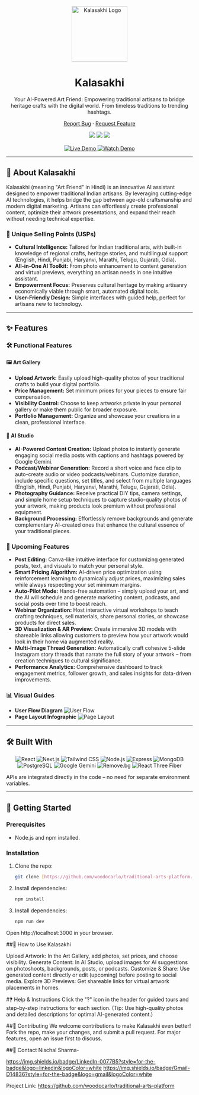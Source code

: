 <div align="center">
  <img src="https://i.postimg.cc/CxcHHGGp/image.png" alt="Kalasakhi Logo" width="150" />
  <h1>Kalasakhi</h1>
  <p>
    Your AI-Powered Art Friend: Empowering traditional artisans to bridge heritage crafts with the digital world. From timeless traditions to trending hashtags.
  </p>
  <p>
    <a href="https://github.com/woodocarlo/traditional-arts-platform/issues">Report Bug</a>
    ·
    <a href="https://github.com/woodocarlo/traditional-arts-platform/issues">Request Feature</a>
  </p>
</div>

<div align="center">
  <img src="https://img.shields.io/github/stars/woodocarlo/traditional-arts-platform?style=for-the-badge" />
  <img src="https://img.shields.io/github/forks/woodocarlo/traditional-arts-platform?style=for-the-badge" />
  <img src="https://img.shields.io/github/issues/woodocarlo/traditional-arts-platform?style=for-the-badge" />
</div>

<br />

<div align="center">
  <a href="https://traditional-arts-platform.vercel.app/">
    <img src="https://img.shields.io/badge/Live%20Demo-Vercel-blue?style=for-the-badge&logo=vercel" alt="Live Demo" />
  </a>
  <a href="https://youtu.be/xm7g_fWP_zk?si=VCuAAbJbPWty3yFL">
    <img src="https://img.shields.io/badge/Watch%20Demo-YouTube-red?style=for-the-badge&logo=youtube" alt="Watch Demo" />
  </a>
</div>

---

## 🎨 About Kalasakhi

Kalasakhi (meaning "Art Friend" in Hindi) is an innovative AI assistant designed to empower traditional Indian artisans. By leveraging cutting-edge AI technologies, it helps bridge the gap between age-old craftsmanship and modern digital marketing. Artisans can effortlessly create professional content, optimize their artwork presentations, and expand their reach without needing technical expertise.

### 🌟 Unique Selling Points (USPs)
- **Cultural Intelligence:** Tailored for Indian traditional arts, with built-in knowledge of regional crafts, heritage stories, and multilingual support (English, Hindi, Punjabi, Haryanvi, Marathi, Telugu, Gujarati, Odia).
- **All-in-One AI Toolkit:** From photo enhancement to content generation and virtual previews, everything an artisan needs in one intuitive assistant.
- **Empowerment Focus:** Preserves cultural heritage by making artisanry economically viable through smart, automated digital tools.
- **User-Friendly Design:** Simple interfaces with guided help, perfect for artisans new to technology.

---

## ✨ Features

### 🛠️ Functional Features

#### 🖼️ Art Gallery
- **Upload Artwork:** Easily upload high-quality photos of your traditional crafts to build your digital portfolio.
- **Price Management:** Set minimum prices for your pieces to ensure fair compensation.
- **Visibility Control:** Choose to keep artworks private in your personal gallery or make them public for broader exposure.
- **Portfolio Management:** Organize and showcase your creations in a clean, professional interface.

#### 🎨 AI Studio
- **AI-Powered Content Creation:** Upload photos to instantly generate engaging social media posts with captions and hashtags powered by Google Gemini.
- **Podcast/Webinar Generation:** Record a short voice and face clip to auto-create audio or video podcasts/webinars. Customize duration, include specific questions, set titles, and select from multiple languages (English, Hindi, Punjabi, Haryanvi, Marathi, Telugu, Gujarati, Odia).
- **Photography Guidance:** Receive practical DIY tips, camera settings, and simple home setup techniques to capture studio-quality photos of your artwork, making products look premium without professional equipment.
- **Background Processing:** Effortlessly remove backgrounds and generate complementary AI-created ones that enhance the cultural essence of your traditional pieces.

### 🚀 Upcoming Features
- **Post Editing:** Canva-like intuitive interface for customizing generated posts, text, and visuals to match your personal style.
- **Smart Pricing Algorithm:** AI-driven price optimization using reinforcement learning to dynamically adjust prices, maximizing sales while always respecting your set minimum margins.
- **Auto-Pilot Mode:** Hands-free automation – simply upload your art, and the AI will schedule and generate marketing content, podcasts, and social posts over time to boost reach.
- **Webinar Organization:** Host interactive virtual workshops to teach crafting techniques, sell materials, share personal stories, or showcase products for direct sales.
- **3D Visualization & AR Preview:** Create immersive 3D models with shareable links allowing customers to preview how your artwork would look in their home via augmented reality.
- **Multi-Image Thread Generation:** Automatically craft cohesive 5-slide Instagram story threads that narrate the full story of your artwork – from creation techniques to cultural significance.
- **Performance Analytics:** Comprehensive dashboard to track engagement metrics, follower growth, and sales insights for data-driven improvements.

### 📊 Visual Guides
- **User Flow Diagram** ![User Flow](https://i.postimg.cc/Zq9381Y6/User-Uploads-media-1.png)
- **Page Layout Infographic** ![Page Layout](https://i.postimg.cc/KzMDpG1R/Gray-Modern-Financial-Plan-Infographic-Presentation.png)

---

## 🛠️ Built With

<div align="center">
  <img src="https://img.shields.io/badge/React-%2320232a?style=for-the-badge&logo=react&logoColor=%2361DAFB" alt="React" />
  <img src="https://img.shields.io/badge/Next.js-%23000000?style=for-the-badge&logo=next.js&logoColor=white" alt="Next.js" />
  <img src="https://img.shields.io/badge/Tailwind_CSS-%2338B2AC?style=for-the-badge&logo=tailwind-css&logoColor=white" alt="Tailwind CSS" />
  <img src="https://img.shields.io/badge/Node.js-%2343853D?style=for-the-badge&logo=node.js&logoColor=white" alt="Node.js" />
  <img src="https://img.shields.io/badge/Express.js-%23404d59?style=for-the-badge&logo=express&logoColor=%2361DAFB" alt="Express" />
  <img src="https://img.shields.io/badge/MongoDB-%234ea94b?style=for-the-badge&logo=mongodb&logoColor=white" alt="MongoDB" />
  <img src="https://img.shields.io/badge/PostgreSQL-%23316192?style=for-the-badge&logo=postgresql&logoColor=white" alt="PostgreSQL" />
  <img src="https://img.shields.io/badge/Google_Gemini-%238E75B2?style=for-the-badge&logo=googlegemini&logoColor=white" alt="Google Gemini" />
  <img src="https://img.shields.io/badge/Remove.bg-%2300C4B4?style=for-the-badge&logo=remove.bg&logoColor=white" alt="Remove.bg" />
  <img src="https://img.shields.io/badge/React_Three_Fiber-%2361DAFB?style=for-the-badge&logo=react&logoColor=white" alt="React Three Fiber" />
</div>

APIs are integrated directly in the code – no need for separate environment variables.

---

## 🚀 Getting Started

### Prerequisites
- Node.js and npm installed.

### Installation
1. Clone the repo:
   ```sh
   git clone [https://github.com/woodocarlo/traditional-arts-platform.git](https://github.com/woodocarlo/traditional-arts-platform.git)
2. Install dependencies:
   ```sh
   npm install
3. Install dependencies:
   ```sh
   npm run dev
Open http://localhost:3000 in your browser.

##📖 How to Use Kalasakhi

Upload Artwork: In the Art Gallery, add photos, set prices, and choose visibility.
Generate Content: In AI Studio, upload images for AI suggestions on photoshoots, backgrounds, posts, or podcasts.
Customize & Share: Use generated content directly or edit (upcoming) before posting to social media.
Explore 3D Previews: Get shareable links for virtual artwork placements in homes.

#❓ Help & Instructions
Click the "?" icon in the header for guided tours and step-by-step instructions for each section.
(Tip: Use high-quality photos and detailed descriptions for optimal AI-generated content.)

##🤝 Contributing
We welcome contributions to make Kalasakhi even better! Fork the repo, make your changes, and submit a pull request. For major features, open an issue first to discuss.

##💬 Contact
Nischal Sharma- 

https://img.shields.io/badge/LinkedIn-0077B5?style=for-the-badge&logo=linkedin&logoColor=white
https://img.shields.io/badge/Gmail-D14836?style=for-the-badge&logo=gmail&logoColor=white

Project Link: https://github.com/woodocarlo/traditional-arts-platform

   
   

